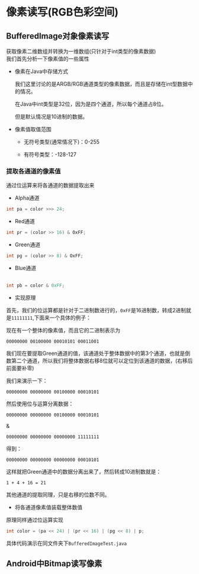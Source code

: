 # 像素读写(RGB色彩空间)            

##  BufferedImage对象像素读写        

获取像素二维数组并转换为一维数组(只针对于int类型的像素数据)               
  我们首先分析一下像素值的一些属性     

* 像素在Java中存储方式         


  我们这里讨论的是ARGB/RGB通道类型的像素数据，而且是存储在int型数据中的情况。        

  在Java中int类型是32位，因为是四个通道，所以每个通道占8位。   

  但是默认情况是10进制的数据。     


* 像素值取值范围    
    - 无符号类型(通常情况下)：0-255     

    - 有符号类型：-128-127  


### 提取各通道的像素值            


通过位运算来将各通道的数据提取出来        


* Alpha通道        

```Java
int pa = color >>> 24;
```     

* Red通道    

```Java
int pr = (color >> 16) & OxFF;
```     

* Green通道    

```Java
int pg = (color >> 8) & OxFF;
```     


* Blue通道     
  
```Java
int pb = color & 0xFF;
```    


* 实现原理      

首先，我们的位运算都是针对于二进制数进行的，`0xFF`是16进制数，转成2进制就是`11111111`,下面来一个具体的例子：     

现在有一个整体的像素值，而且它的二进制表示为    

`00000000 00100000 00010101 00011001`       

我们现在要提取Green通道的值，该通道处于整体数据中的第3个通道，也就是倒数第二个通道，所以我们将整体数据右移8位就可以定位到该通道的数据，(右移后前面要补零)     

我们来演示一下：   

`00000000 00000000 00100000 00010101`    

然后使用位与运算分离数据：     

`00000000 00000000 00100000 00010101`   

&   

`00000000 00000000 00000000 11111111`   

得到：    

`00000000 00000000 00000000 00010101`    

这样就把Green通道中的数据分离出来了，然后转成10进制数就是：      

`1 + 4 + 16 = 21`         

其他通道的提取同理，只是右移的位数不同。    

* 将各通道像素值装载整体数值      

原理同样通过位运算实现     

```Java
int color = (pa << 24) | (pr << 16) | (pg << 8) | p;
```      

具体代码演示在同文件夹下`BufferedImageTest.java`      


  

## Android中Bitmap读写像素  
